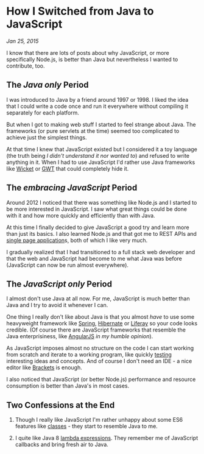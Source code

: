 # How I Switched from Java to JavaScript

*Jan 25, 2015*

I know that there are lots of posts about why JavaScript, or more specifically
Node.js, is better than Java but nevertheless I wanted to contribute, too.

## The *Java only* Period

I was introduced to Java by a friend around 1997 or 1998. I liked the idea that
I could write a code once and run it everywhere without compiling it separately
for each platform.

But when I got to making web stuff I started to feel strange about Java. The
frameworks (or pure servlets at the time) seemed too complicated to achieve
just the simplest things.

At that time I knew that JavaScript existed but I considered it a toy language
(the truth being *I didn't understand it nor wanted to*) and refused to write
anything in it. When I had to use JavaScript I'd rather use Java frameworks like
[Wicket](https://wicket.apache.org/) or [GWT](http://www.gwtproject.org/)
that could completely hide it.

## The *embracing JavaScript* Period

Around 2012 I noticed that there was something like Node.js and I started to be
more interested in JavaScript. I saw what great things could be done with it
and how more quickly and efficiently than with Java.

At this time I finally decided to give JavaScript a good try and learn more than
just its basics. I also learned Node.js and that got me to REST APIs and
[single page application](http://en.wikipedia.org/wiki/Single-page_application)s,
both of which I like very much.

I gradually realized that I had transitioned to a full stack web developer and
that the web and JavaScript had become to me what Java was before (JavaScript
can now be run almost everywhere).

## The *JavaScript only* Period

I almost don't use Java at all now. For me, JavaScript is much better than Java
and I try to avoid it whenever I can.

One thing I really don't like about Java is that you almost *have* to use some
heavyweight framework like [Spring](http://spring.io/),
[Hibernate](http://hibernate.org/) or [Liferay](http://www.liferay.com/) so your
code looks credible. (Of course there are JavaScript frameworks that resemble
the Java enterprisiness, like [AngularJS](https://angularjs.org/) *in my humble
opinion*).

As JavaScript imposes almost no structure on the code I can start working from
scratch and iterate to a working program, like quickly
[testing](/building-an-event-store-in-node-js.html) interesting ideas and concepts.
And of course I don't need an IDE - a nice editor like
[Brackets](http://brackets.io/) is enough.

I also noticed that JavaScript (or better Node.js) performance and resource
consumption is better than Java's in most cases.

## Two Confessions at the End

1. Though I really like JavaScript I'm rather unhappy about some ES6 features
like [classes](https://github.com/lukehoban/es6features#classes) - they start to
resemble Java to me.

2. I quite like Java 8
[lambda expressions](http://docs.oracle.com/javase/tutorial/java/javaOO/lambdaexpressions.html).
They remember me of JavaScript callbacks and bring fresh air to Java.
